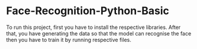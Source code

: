 # Face-Recognition-Python-Basic

To run this project, first you have to install the respective libraries. After that, you have generating the data so that the model can recognise the face then you have to train it by running respective files.
